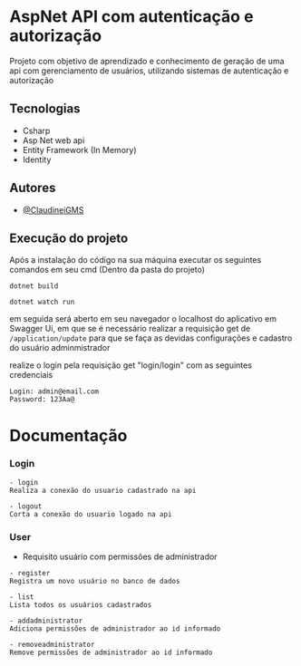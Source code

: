 
# AspNet API com autenticação e autorização

Projeto com objetivo de aprendizado e conhecimento de geração de uma api com gerenciamento de usuários, utilizando sistemas de autenticação e autorização

## Tecnologias

- Csharp
- Asp Net web api
- Entity Framework (In Memory)
- Identity


## Autores

- [@ClaudineiGMS](https://github.com/claudineigms)



## Execução do projeto

Após a instalação do código na sua máquina executar os seguintes comandos em seu cmd (Dentro da pasta do projeto)

```
dotnet build
```
```
dotnet watch run
```

em seguida será aberto em seu navegador o localhost do aplicativo em Swagger Ui, em que se é necessário realizar a requisição get de ```/application/update``` para que se faça as devidas configurações e cadastro do usuário adminmistrador

realize o login pela requisição get "login/login" com as seguintes credenciais

```
Login: admin@email.com
Password: 123Aa@ 
```

# Documentação

### Login
```
- login
Realiza a conexão do usuario cadastrado na api
```
```
- logout
Corta a conexão do usuario logado na api
```

### User

- Requisito usuário com permissões de administrador
```
- register
Registra um novo usuário no banco de dados
```
```
- list
Lista todos os usuários cadastrados
```
```
- addadministrator
Adiciona permissões de administrador ao id informado
```
```
- removeadministrator
Remove permissões de administrador ao id informado
```
